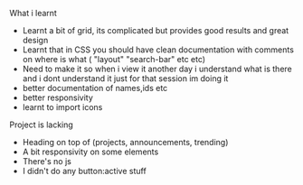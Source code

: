 What i learnt
- Learnt a bit of grid, its complicated but provides good results and great design
- Learnt that in CSS you should have clean documentation with comments on where is what ( "layout" "search-bar" etc etc)
- Need to make it so when i view it another day i understand what is there and i dont understand it just for that session im doing it
- better documentation of names,ids etc
- better responsivity 
- learnt to import icons


Project is lacking
 - Heading on top of (projects, announcements, trending)
 - A bit responsivity on some elements
 - There's no js 
 - I didn't do any button:active stuff
